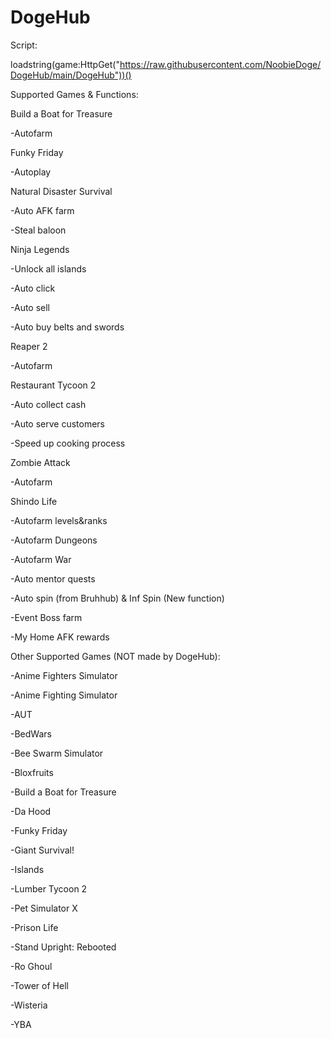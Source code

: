 # DogeHub

Script:

loadstring(game:HttpGet("https://raw.githubusercontent.com/NoobieDoge/DogeHub/main/DogeHub"))()



Supported Games & Functions:

Build a Boat for Treasure

  -Autofarm
  
Funky Friday

  -Autoplay
  
Natural Disaster Survival

  -Auto AFK farm
  
  -Steal baloon
  
Ninja Legends

  -Unlock all islands
  
  -Auto click
  
  -Auto sell
  
  -Auto buy belts and swords
  
Reaper 2

  -Autofarm
  
Restaurant Tycoon 2

  -Auto collect cash
  
  -Auto serve customers
  
  -Speed up cooking process
  
Zombie Attack

  -Autofarm
  
Shindo Life

  -Autofarm levels&ranks
  
  -Autofarm Dungeons
  
  -Autofarm War
  
  -Auto mentor quests
  
  -Auto spin (from Bruhhub) & Inf Spin (New function)
  
  -Event Boss farm
  
  -My Home AFK rewards
  



Other Supported Games (NOT made by DogeHub):

  -Anime Fighters Simulator 

  -Anime Fighting Simulator

  -AUT 

  -BedWars

  -Bee Swarm Simulator 

  -Bloxfruits

  -Build a Boat for Treasure

  -Da Hood 

  -Funky Friday

  -Giant Survival!

  -Islands

  -Lumber Tycoon 2 

  -Pet Simulator X

  -Prison Life 
  
  -Stand Upright: Rebooted

  -Ro Ghoul

  -Tower of Hell 

  -Wisteria

  -YBA
